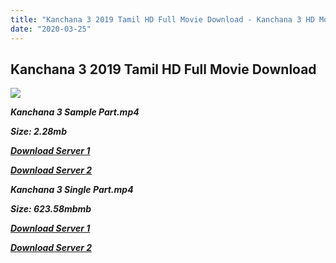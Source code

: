 ```yaml
---
title: "Kanchana 3 2019 Tamil HD Full Movie Download - Kanchana 3 HD Movie Download"
date: "2020-03-25"
---
```


## Kanchana 3 2019 Tamil HD Full Movie Download 

![](https://images.moviebuff.com/b006cfcb-7702-4d18-b0f4-479b40e94836?w=1000)

**_Kanchana 3 Sample Part.mp4_**

**_Size: 2.28mb_**

[**_Download Server 1_**](http://b7.wetransfer.vip/files/Tamil{5adf554ba90925c4992f0fe8eae1093bfca14c1a880041370a5a335b793ae9c1}20Movies/Tamil{5adf554ba90925c4992f0fe8eae1093bfca14c1a880041370a5a335b793ae9c1}202019{5adf554ba90925c4992f0fe8eae1093bfca14c1a880041370a5a335b793ae9c1}20Movies/Kanchana{5adf554ba90925c4992f0fe8eae1093bfca14c1a880041370a5a335b793ae9c1}203{5adf554ba90925c4992f0fe8eae1093bfca14c1a880041370a5a335b793ae9c1}20(2019)/Kanchana{5adf554ba90925c4992f0fe8eae1093bfca14c1a880041370a5a335b793ae9c1}203{5adf554ba90925c4992f0fe8eae1093bfca14c1a880041370a5a335b793ae9c1}20(2019){5adf554ba90925c4992f0fe8eae1093bfca14c1a880041370a5a335b793ae9c1}20Proper{5adf554ba90925c4992f0fe8eae1093bfca14c1a880041370a5a335b793ae9c1}20HDRip/Kanchana{5adf554ba90925c4992f0fe8eae1093bfca14c1a880041370a5a335b793ae9c1}203{5adf554ba90925c4992f0fe8eae1093bfca14c1a880041370a5a335b793ae9c1}20(2019){5adf554ba90925c4992f0fe8eae1093bfca14c1a880041370a5a335b793ae9c1}20Sample{5adf554ba90925c4992f0fe8eae1093bfca14c1a880041370a5a335b793ae9c1}20(640x360).mp4)

[**_Download Server 2_**](http://b7.wetransfer.vip/files/Tamil{5adf554ba90925c4992f0fe8eae1093bfca14c1a880041370a5a335b793ae9c1}20Movies/Tamil{5adf554ba90925c4992f0fe8eae1093bfca14c1a880041370a5a335b793ae9c1}202019{5adf554ba90925c4992f0fe8eae1093bfca14c1a880041370a5a335b793ae9c1}20Movies/Kanchana{5adf554ba90925c4992f0fe8eae1093bfca14c1a880041370a5a335b793ae9c1}203{5adf554ba90925c4992f0fe8eae1093bfca14c1a880041370a5a335b793ae9c1}20(2019)/Kanchana{5adf554ba90925c4992f0fe8eae1093bfca14c1a880041370a5a335b793ae9c1}203{5adf554ba90925c4992f0fe8eae1093bfca14c1a880041370a5a335b793ae9c1}20(2019){5adf554ba90925c4992f0fe8eae1093bfca14c1a880041370a5a335b793ae9c1}20Proper{5adf554ba90925c4992f0fe8eae1093bfca14c1a880041370a5a335b793ae9c1}20HDRip/Kanchana{5adf554ba90925c4992f0fe8eae1093bfca14c1a880041370a5a335b793ae9c1}203{5adf554ba90925c4992f0fe8eae1093bfca14c1a880041370a5a335b793ae9c1}20(2019){5adf554ba90925c4992f0fe8eae1093bfca14c1a880041370a5a335b793ae9c1}20Sample{5adf554ba90925c4992f0fe8eae1093bfca14c1a880041370a5a335b793ae9c1}20(640x360).mp4)

**_Kanchana 3 Single Part.mp4_**

**_Size: 623.58mbmb_**

[**_Download Server 1_**](http://c1.wetransfer.vip//files/Kanchana{5adf554ba90925c4992f0fe8eae1093bfca14c1a880041370a5a335b793ae9c1}203{5adf554ba90925c4992f0fe8eae1093bfca14c1a880041370a5a335b793ae9c1}20(2019){5adf554ba90925c4992f0fe8eae1093bfca14c1a880041370a5a335b793ae9c1}20Single{5adf554ba90925c4992f0fe8eae1093bfca14c1a880041370a5a335b793ae9c1}20Part{5adf554ba90925c4992f0fe8eae1093bfca14c1a880041370a5a335b793ae9c1}20(640x360).mp4)

[**_Download Server 2_**](http://c1.wetransfer.vip//files/Kanchana{5adf554ba90925c4992f0fe8eae1093bfca14c1a880041370a5a335b793ae9c1}203{5adf554ba90925c4992f0fe8eae1093bfca14c1a880041370a5a335b793ae9c1}20(2019){5adf554ba90925c4992f0fe8eae1093bfca14c1a880041370a5a335b793ae9c1}20Single{5adf554ba90925c4992f0fe8eae1093bfca14c1a880041370a5a335b793ae9c1}20Part{5adf554ba90925c4992f0fe8eae1093bfca14c1a880041370a5a335b793ae9c1}20(640x360).mp4)
